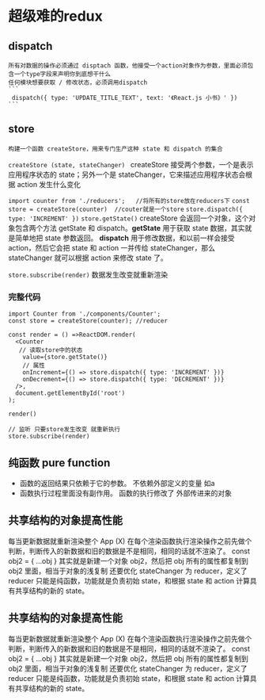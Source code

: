 # 超级难的redux

## dispatch
    所有对数据的操作必须通过 disptach 函数，他接受一个action对象作为参数，里面必须包含一个type字段来声明你到底想干什么
    任何模块想要获取 / 修改状态，必须调用dispatch
    ```
     dispatch({ type: 'UPDATE_TITLE_TEXT', text: '《React.js 小书》' }) 
    ```
## store
    构建一个函数 createStore，用来专门生产这种 state 和 dispatch 的集合

```createStore (state, stateChanger) ```
createStore 接受两个参数，一个是表示应用程序状态的 state；另外一个是 stateChanger，它来描述应用程序状态会根据 action 发生什么变化

```import counter from './reducers';   //将所有的store放在reducers下```
```const store = createStore(counter)  //couter就是一个store```
```store.dispatch({ type: 'INCREMENT' })```
```store.getState()```
createStore 会返回一个对象，这个对象包含两个方法 getState 和 dispatch。**getState** 用于获取 state 数据，其实就是简单地把 state 参数返回。
**dispatch** 用于修改数据，和以前一样会接受 action，然后它会把 state 和 action 一并传给 stateChanger，那么 stateChanger 就可以根据 action 来修改 state 了。

```store.subscribe(render)```
数据发生改变就重新渲染

### 完整代码
```
import Counter from './components/Counter';
const store = createStore(counter); //reducer 

const render = () =>ReactDOM.render(
  <Counter 
   // 读取store中的状态
    value={store.getState()} 
    // 属性
    onIncrement={() => store.dispatch({ type: 'INCREMENT' })}
    onDecrement={() => store.dispatch({ type: 'DECREMENT' })}
  />,
  document.getElementById('root')
);

render()

// 监听 只要store发生改变 就重新执行
store.subscribe(render)
```

## 纯函数 pure function
- 函数的返回结果只依赖于它的参数。
    不依赖外部定义的变量 如a
- 函数执行过程里面没有副作用。
    函数的执行修改了 外部传进来的对象

## 共享结构的对象提高性能
每当更新数据就重新渲染整个 App  (X)
在每个渲染函数执行渲染操作之前先做个判断，判断传入的新数据和旧的数据是不是相同，相同的话就不渲染了。
const obj2 = { ...obj } 其实就是新建一个对象 obj2，然后把 obj 所有的属性都复制到 obj2 里面，相当于对象的浅复制
还要优化 stateChanger 为 reducer，定义了 reducer 只能是纯函数，功能就是负责初始 state，和根据 state 和 action 计算具有共享结构的新的 state。
## 共享结构的对象提高性能
每当更新数据就重新渲染整个 App  (X)
在每个渲染函数执行渲染操作之前先做个判断，判断传入的新数据和旧的数据是不是相同，相同的话就不渲染了。
const obj2 = { ...obj } 其实就是新建一个对象 obj2，然后把 obj 所有的属性都复制到 obj2 里面，相当于对象的浅复制
还要优化 stateChanger 为 reducer，定义了 reducer 只能是纯函数，功能就是负责初始 state，和根据 state 和 action 计算具有共享结构的新的 state。